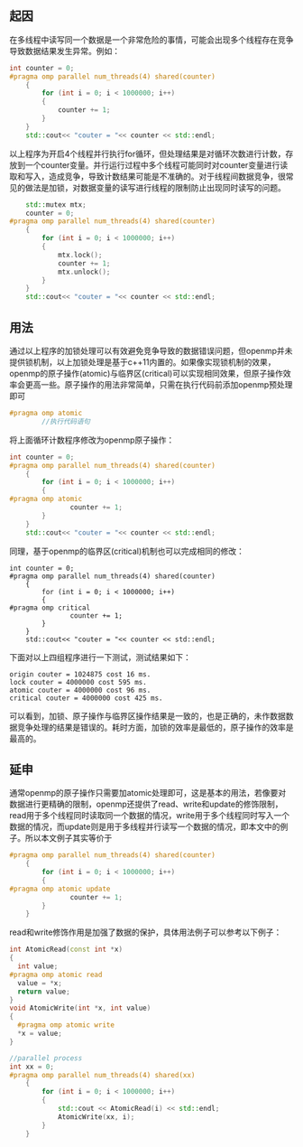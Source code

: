 ## 起因
在多线程中读写同一个数据是一个非常危险的事情，可能会出现多个线程存在竞争导致数据结果发生异常。例如：

```cpp
int counter = 0;
#pragma omp parallel num_threads(4) shared(counter)
    {
        for (int i = 0; i < 1000000; i++)
        {
            counter += 1;
        }
    }
    std::cout<< "couter = "<< counter << std::endl;
```
以上程序为开启4个线程并行执行for循环，但处理结果是对循环次数进行计数，存放到一个counter变量。并行运行过程中多个线程可能同时对counter变量进行读取和写入，造成竞争，导致计数结果可能是不准确的。对于线程间数据竞争，很常见的做法是加锁，对数据变量的读写进行线程的限制防止出现同时读写的问题。

```cpp
    std::mutex mtx;
    counter = 0;
#pragma omp parallel num_threads(4) shared(counter)
    {
        for (int i = 0; i < 1000000; i++)
        {
            mtx.lock();
            counter += 1;
            mtx.unlock();
        }
    }
    std::cout<< "couter = "<< counter << std::endl;
```

## 用法

通过以上程序的加锁处理可以有效避免竞争导致的数据错误问题，但openmp并未提供锁机制，以上加锁处理是基于c++11内置的。如果像实现锁机制的效果，openmp的原子操作(atomic)与临界区(critical)可以实现相同效果，但原子操作效率会更高一些。原子操作的用法非常简单，只需在执行代码前添加openmp预处理即可

```cpp
#pragma omp atomic
        //执行代码语句
```
将上面循环计数程序修改为openmp原子操作：

```cpp
int counter = 0;
#pragma omp parallel num_threads(4) shared(counter)
    {
        for (int i = 0; i < 1000000; i++)
        {
#pragma omp atomic
               counter += 1;
        }
    }
    std::cout<< "couter = "<< counter << std::endl;
```

同理，基于openmp的临界区(critical)机制也可以完成相同的修改：

```
int counter = 0;
#pragma omp parallel num_threads(4) shared(counter)
    {
        for (int i = 0; i < 1000000; i++)
        {
#pragma omp critical
               counter += 1;
        }
    }
    std::cout<< "couter = "<< counter << std::endl;
```

下面对以上四组程序进行一下测试，测试结果如下：

```
origin couter = 1024875 cost 16 ms.
lock couter = 4000000 cost 595 ms.
atomic couter = 4000000 cost 96 ms.
critical couter = 4000000 cost 425 ms.
```
可以看到，加锁、原子操作与临界区操作结果是一致的，也是正确的，未作数据数据竞争处理的结果是错误的。耗时方面，加锁的效率是最低的，原子操作的效率是最高的。

## 延申

通常openmp的原子操作只需要加atomic处理即可，这是基本的用法，若像要对数据进行更精确的限制，openmp还提供了read、write和update的修饰限制，read用于多个线程同时读取同一个数据的情况，write用于多个线程同时写入一个数据的情况，而update则是用于多线程并行读写一个数据的情况，即本文中的例子。所以本文例子其实等价于

```cpp
#pragma omp parallel num_threads(4) shared(counter)
    {
        for (int i = 0; i < 1000000; i++)
        {
#pragma omp atomic update
               counter += 1;
        }
    }
```

read和write修饰作用是加强了数据的保护，具体用法例子可以参考以下例子：

```cpp
int AtomicRead(const int *x)
{
  int value;
#pragma omp atomic read
  value = *x;
  return value;
}
void AtomicWrite(int *x, int value)
{
  #pragma omp atomic write
  *x = value;
}

//parallel process
int xx = 0;
#pragma omp parallel num_threads(4) shared(xx)
    {
        for (int i = 0; i < 1000000; i++)
        {
            std::cout << AtomicRead(i) << std::endl;
            AtomicWrite(xx, i);
        }
    }
```


